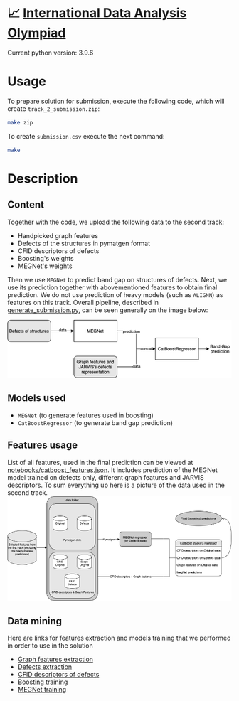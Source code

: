 # 📈 [International Data Analysis Olympiad](https://idao.world/)

Current python version: 3.9.6
# Usage
To prepare solution for submission, execute the following code, which will create ```track_2_submission.zip```:
```bash
make zip
```
To create ```submission.csv``` execute the next command:
```bash
make
```


# Description
## Content
Together with the code, we upload the following data to the second track:

- Handpicked graph features
- Defects of the structures in pymatgen format
- CFID descriptors of defects
- Boosting's weights
- MEGNet's weights

Then we use `MEGNet` to predict band gap on structures of defects. Next, we use its prediction together with abovementioned features to obtain final prediction. We do not use prediction of heavy models (such as `ALIGNN`) as features on this track. Overall pipeline, described in [generate_submission.py](generate_submission.py), can be seen generally on the image below:

![pipeline](images/solution.png)

## Models used

- `MEGNet` (to generate features used in boosting)
- `CatBoostRegressor` (to generate band gap prediction)

## Features usage

List of all features, used in the final prediction can be viewed at [notebooks/catboost_features.json](https://github.com/yk4r2/idao_22/blob/final/track2/notebooks/catboost_features.json). It includes prediction of the MEGNet model trained on defects only, different graph features and JARVIS descriptors. To sum everything up here is a picture of the data used in the second track.
![features](images/pipeline.png)

## Data mining
Here are links for features extraction and models training that we performed in order to use in the solution

- [Graph features extraction](https://github.com/yk4r2/idao_22/blob/master/adhoc/scripts/graph_features.py)
- [Defects extraction](notebooks/atoms_to_defects.ipynb)
- [CFID descriptors of defects](https://github.com/yk4r2/idao_22/blob/master/adhoc/datasets_converter.ipynb)
- [Boosting training](https://github.com/yk4r2/idao_22/blob/final/track2/notebooks/features_selection_boosting.ipynb)
- [MEGNet training](https://github.com/yk4r2/idao_22/blob/master/adhoc/megnet_on_defects.ipynb)


<!-- ## 🔗 Useful links
- [Contest](https://official.contest.yandex.ru/contest/34916/problems/)
- [Leaderboard](https://official.contest.yandex.ru/contest/34916/standings/)
- [Colab notebook](https://colab.research.google.com/drive/1NZhOvrt8FKLhnZgiQzNDuF2NApU2E0al?usp=sharing) with [ALIGNN](https://github.com/usnistgov/alignn) fine-tuning
- [Colab notebook](https://colab.research.google.com/drive/1dSpGZz-TYmOxv9xH2A65kMdPb1XtMEQp?usp=sharing) with inference.
- Credentials are in Telegram

## 🛠 Installation
- `pyenv` from [here](https://github.com/pyenv/pyenv)
- `poetry`: ```pip install poetry```
- all the needed packages from `pyproject.toml` and your own `venv`:
	- ```pyenv install 3.9.6 && pyenv local 3.9.6```
	- `poetry` instruction can be found [here](https://blog.jayway.com/2019/12/28/pyenv-poetry-saviours-in-the-python-chaos/)
	- ```poetry update```
- you can find the `get_data.sh` script in the `data/` folder: ```cd data/ && /bin/bash get_data.sh```


## 🏗 Structure
- `ad-hoc`: a directory for notebooks and ad-hoc scripts.
	- Contains everybody's sandboxes.
- `scripts`: a directory for models and training scripts.
	- Please create own directory for every branch.

## 🗒 Notes
I added [wemake-python-styleguide](https://wemake-python-stylegui.de/) flake8 plugin and some autoreformatters to dev dependencies. Please use `black` at least.
 -->
